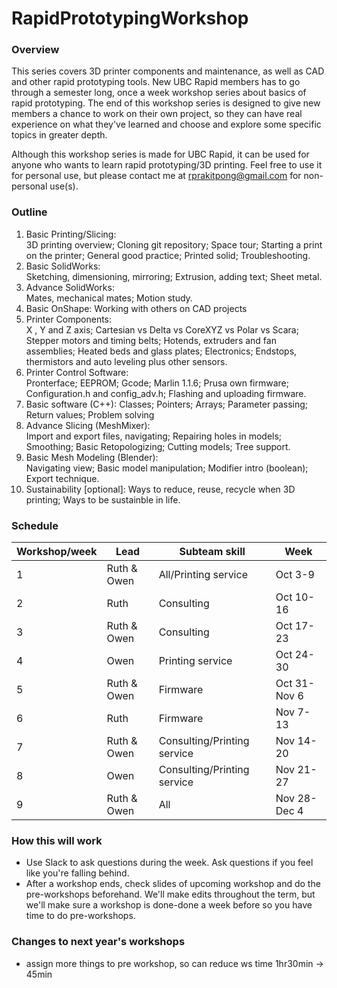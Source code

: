# RapidPrototypingWorkshop
### Overview
This series covers 3D printer components and maintenance, as well as CAD and other rapid prototyping tools. New UBC Rapid members has to go through a semester long, once a week workshop series about basics of rapid prototyping. The end of this workshop series is designed to give new members a chance to work on their own project, so they can have real experience on what they've learned and choose and explore some specific topics in greater depth.

Although this workshop series is made for UBC Rapid, it can be used for anyone who wants to learn rapid prototyping/3D printing. Feel free to use it for personal use, but please contact me at rprakitpong@gmail.com for non-personal use(s). 

### Outline

 1. Basic Printing/Slicing:  
3D printing overview; Cloning git repository; Space tour; Starting a print on the printer; General good practice; Printed solid; Troubleshooting.
 2. Basic SolidWorks:  
Sketching, dimensioning, mirroring; Extrusion, adding text; Sheet metal.
 3. Advance SolidWorks:  
Mates, mechanical mates; Motion study.
 4. Basic OnShape:
Working with others on CAD projects
 5. Printer Components:  
X , Y and Z axis; Cartesian vs Delta vs CoreXYZ vs Polar vs Scara; Stepper motors and timing belts; Hotends, extruders and fan assemblies; Heated beds and glass plates; Electronics; Endstops, thermistors and auto leveling plus other sensors.
 6. Printer Control Software:  
Pronterface; EEPROM; Gcode; Marlin 1.1.6; Prusa own firmware; Configuration.h and config_adv.h; Flashing and uploading firmware.
 7. Basic software (C++):
Classes; Pointers; Arrays; Parameter passing; Return values; Problem solving
 8. Advance Slicing (MeshMixer):  
Import and export files, navigating; Repairing holes in models; Smoothing; Basic Retopologizing; Cutting models; Tree support.
 9. Basic Mesh Modeling (Blender):  
Navigating view; Basic model manipulation; Modifier intro (boolean); Export technique.
 10. Sustainability [optional]:
Ways to reduce, reuse, recycle when 3D printing; Ways to be sustainble in life.

### Schedule
|Workshop/week|Lead|Subteam skill|Week|
|---|---|---|---|
|1|Ruth & Owen|All/Printing service|Oct 3-9|
|2|Ruth|Consulting|Oct 10-16|
|3|Ruth & Owen|Consulting|Oct 17-23|
|4|Owen|Printing service|Oct 24-30|
|5|Ruth & Owen|Firmware|Oct 31-Nov 6|
|6|Ruth|Firmware|Nov 7-13|
|7|Ruth & Owen|Consulting/Printing service|Nov 14-20|
|8|Owen|Consulting/Printing service|Nov 21-27|
|9|Ruth & Owen|All|Nov 28-Dec 4|

### How this will work
- Use Slack to ask questions during the week. Ask questions if you feel like you're falling behind.
- After a workshop ends, check slides of upcoming workshop and do the pre-workshops beforehand. We'll make edits throughout the term, but we'll make sure a workshop is done-done a week before so you have time to do pre-workshops.

### Changes to next year's workshops
- assign more things to pre workshop, so can reduce ws time 1hr30min -> 45min 
